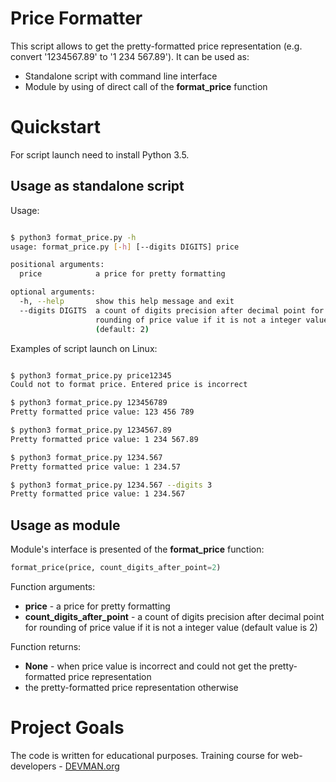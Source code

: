 # Price Formatter

This script allows to get the pretty-formatted price representation (e.g. convert '1234567.89' to '1 234 567.89'). It can be used as:

* Standalone script with command line interface
* Module by using of direct call of the **format_price** function

# Quickstart

For script launch need to install Python 3.5.

## Usage as standalone script

Usage:

```bash

$ python3 format_price.py -h
usage: format_price.py [-h] [--digits DIGITS] price

positional arguments:
  price            a price for pretty formatting

optional arguments:
  -h, --help       show this help message and exit
  --digits DIGITS  a count of digits precision after decimal point for
                   rounding of price value if it is not a integer value
                   (default: 2)

```

Examples of script launch on Linux:

```bash

$ python3 format_price.py price12345
Could not to format price. Entered price is incorrect

$ python3 format_price.py 123456789
Pretty formatted price value: 123 456 789

$ python3 format_price.py 1234567.89
Pretty formatted price value: 1 234 567.89

$ python3 format_price.py 1234.567
Pretty formatted price value: 1 234.57

$ python3 format_price.py 1234.567 --digits 3
Pretty formatted price value: 1 234.567

```

## Usage as module

Module's interface is presented of the **format_price** function:

```py
format_price(price, count_digits_after_point=2)

```

Function arguments:

* **price** - a price for pretty formatting
* **count_digits_after_point** - a count of digits precision after decimal point for rounding of price value if it is not a integer value (default value is 2)

Function returns:

* **None** - when price value is incorrect and could not get the pretty-formatted price representation
* the pretty-formatted price representation otherwise

# Project Goals

The code is written for educational purposes. Training course for web-developers - [DEVMAN.org](https://devman.org)
